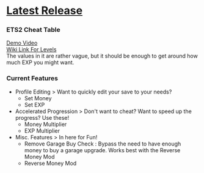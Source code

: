 # [Latest Release](https://github.com/Saniee/ETS2Trainer/blob/main/eurotrucks2.CT)

### ETS2 Cheat Table
[Demo Video](https://youtu.be/3i87q3BSXZc)
<br />
[Wiki Link For Levels](https://truck-simulator.fandom.com/wiki/Euro_Truck_Simulator_2_Levels)
<br />
The values in it are rather vague, but it should be enough to get around how much EXP you might want.

### Current Features
- Profile Editing > Want to quickly edit your save to your needs?
	- Set Money
	- Set EXP
- Accelerated Progression > Don't want to cheat? Want to speed up the progress? Use these!
	- Money Multiplier
	- EXP Multiplier
- Misc. Features > In here for Fun!
	- Remove Garage Buy Check : Bypass the need to have enough money to buy a garage upgrade. Works best with the Reverse Money Mod
	- Reverse Money Mod

